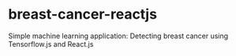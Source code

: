 # breast-cancer-reactjs
Simple machine learning application: Detecting breast cancer using Tensorflow.js and React.js
